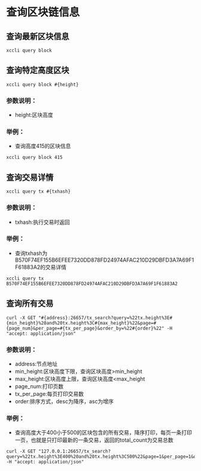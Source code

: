 # 查询区块链信息

## 查询最新区块信息

```shell script
xccli query block
```

## 查询特定高度区块

```shell script
xccli query block #{height}
```

### 参数说明：
- height:区块高度

### 举例：
- 查询高度415的区块信息

```shell script
xccli query block 415
```

## 查询交易详情

```shell script
xccli query tx #{txhash}
```
### 参数说明：
- txhash:执行交易时返回


### 举例：
- 查询txhash为B570F74EF155B6EFEE7320DD878FD24974AFAC210D29DBFD3A7A69F1F61883A2的交易详情

```shell script
xccli query tx B570F74EF155B6EFEE7320DD878FD24974AFAC210D29DBFD3A7A69F1F61883A2
```

## 查询所有交易

```shell script
curl -X GET "#{address}:26657/tx_search?query=%22tx.height%3E#{min_height}%20and%20tx.height%3C#{max_height}%22&page=#{page_num}&per_page=#{tx_per_page}&order_by=%22#{order}%22" -H "accept: application/json"
```
### 参数说明：
- address:节点地址
- min_height:区块高度下限，查询区块高度>min_height
- max_height:区块高度上限，查询区块高度<max_height
- page_num:打印页数
- tx_per_page:每页打印交易数
- order:排序方式，desc为降序，asc为增序

### 举例：
- 查询高度大于400小于500的区块包含的所有交易，降序打印，每页一条打印一页，也就是只打印最新的一条交易，返回的total_count为交易总数

```shell script
curl -X GET "127.0.0.1:26657/tx_search?query=%22tx.height%3E400%20and%20tx.height%3C500%22&page=1&per_page=1&order_by=%22desc%22" -H "accept: application/json"
```

